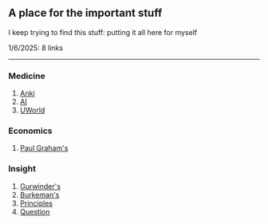 ## A place for the important stuff

I keep trying to find this stuff: putting it all here for myself

1/6/2025: 8 links

---
### Medicine

1. [Anki](https://github.com/ankitects/anki/releases)
2. [AI](https://www.openevidence.com/)
3. [UWorld](https://www.uworld.com/app/index.html#/login/)

### Economics

1. [Paul Graham's](https://paulgraham.com/wealth.html)

### Insight

1. [Gurwinder's](https://www.gurwinder.blog/p/25-useful-ideas-for-2025)
2. [Burkeman's](https://www.oliverburkeman.com/fourhours)
3. [Principles](https://nabeelqu.co/principles)
4. [Question](https://markmanson.net/question)
